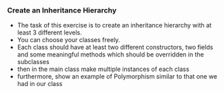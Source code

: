 ### Create an Inheritance Hierarchy

- The task of this exercise is to create an inheritance hierarchy with at least 3 different levels.
- You can choose your classes freely.
- Each class should have at least two different constructors, two fields and some meaningful methods which should be overridden in the subclasses
- then in the main class make multiple instances of each class
- furthermore, show an example of Polymorphism similar to that one we had in our class

